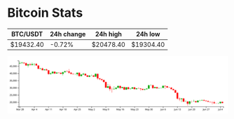 # Bitcoin Stats

BTC/USDT|24h change|24h high|24h low|
|---|---|---|---|
|$19432.40|-0.72%|$20478.40|$19304.40|

<img src="./chart.svg">
